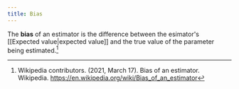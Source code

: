 ```yaml
---
title: Bias
---
```


The **bias** of an estimator is the difference between the esimator's [[Expected value|expected value]] and the true value of the parameter being estimated.[^wiki]

[^wiki]: Wikipedia contributors. (2021, March 17). Bias of an estimator. Wikipedia. <https://en.wikipedia.org/wiki/Bias_of_an_estimator>
